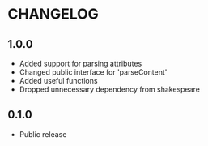 # CHANGELOG

## 1.0.0
* Added support for parsing attributes
* Changed public interface for 'parseContent'
* Added useful functions
* Dropped unnecessary dependency from shakespeare

## 0.1.0
* Public release
